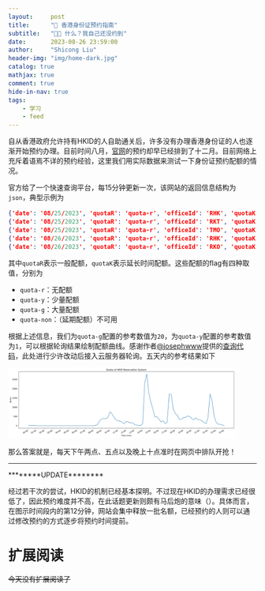 ```yaml
---
layout:     post
title:      "🪪 香港身份证预约指南"
subtitle:   "👩‍💼 什么？我自己还没约到"
date:       2023-08-26 23:59:00
author:     "Shicong Liu"
header-img: "img/home-dark.jpg"
catalog: true
mathjax: true
comment: true
hide-in-nav: true
tags:
    - 学习
    - feed
---
```




自从香港政府允许持有HKID的人自助通关后，许多没有办理香港身份证的人也逐渐开始预约办理。目前时间八月，[官网](https://www.gov.hk/tc/residents/immigration/idcard/hkic/bookregidcard.htm)的预约却早已经排到了十二月。目前网络上充斥着语焉不详的预约经验，这里我们用实际数据来测试一下身份证预约配额的情况。

官方给了一个快速查询平台，每15分钟更新一次，该网站的返回信息结构为`json`，典型示例为

```json
{'date': '08/25/2023', 'quotaR': 'quota-r', 'officeId': 'RHK', 'quotaK': 'quota-y'}
{'date': '08/25/2023', 'quotaR': 'quota-r', 'officeId': 'RKT', 'quotaK': 'quota-y'}
{'date': '08/25/2023', 'quotaR': 'quota-r', 'officeId': 'TMO', 'quotaK': 'quota-y'}
{'date': '08/26/2023', 'quotaR': 'quota-r', 'officeId': 'RHK', 'quotaK': 'quota-y'}
{'date': '08/26/2023', 'quotaR': 'quota-r', 'officeId': 'RKO', 'quotaK': 'quota-y'}
```

其中`quotaR`表示一般配额，`quotaK`表示延长时间配额。这些配额的flag有四种取值，分别为

- `quota-r`：无配额
- `quota-y`：少量配额
- `quota-g`：大量配额
- `quota-non`：（延期配额）不可用

根据上述信息，我们为`quota-g`配置的参考数值为`20`，为`quota-y`配置的参考数值为`1`，可以根据轮询结果绘制配额曲线。感谢作者[@josephwww](https://github.com/josephwww)提供的[查询代码](https://github.com/josephwww/HongKongIdReservationCheck/blob/main/hkid.py)，此处进行少许改动后接入云服务器轮询。五天内的参考结果如下

<div>
<img src="/img/quota/quota.svg" alt="QUOTA" style="zoom:45%;"/>
</div>

那么答案就是，每天下午两点、五点以及晚上十点准时在网页中排队开抢！

---

\*\*\*\*\*\*\*\*UPDATE\*\*\*\*\*\*\*\*

经过若干次的尝试，HKID的机制已经基本探明。不过现在HKID的办理需求已经很低了，因此预约难度并不高，在此话题更新则颇有马后炮的意味（）。具体而言，在图示时间段内的第$12$分钟，网站会集中释放一批名额，已经预约的人则可以通过修改预约的方式逐步将预约时间提前。

# 扩展阅读

~~今天没有扩展阅读了~~

